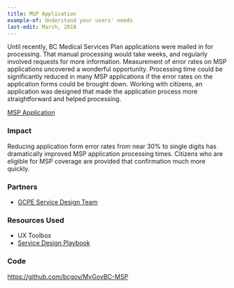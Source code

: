 ```yaml
---
title: MSP Application
example-of: Understand your users' needs
last-edit: March, 2018
---
```


Until recently, BC Medical Services Plan applications were mailed in for processing.  That manual processing would take weeks, and regularly involved requests for more information.  Measurement of error rates on MSP applications uncovered a wonderful opportunity.   Processing time could be significantly reduced in many MSP applications if the error rates on the application forms could be brought down.  Working with citizens, an application was designed that made the application process more straightforward and helped processing.


[MSP Application](https://my.gov.bc.ca/msp/application/prepare)


### Impact

Reducing application form error rates from near 30% to single digits has dramatically improved MSP application processing times.  Citizens who are eligible for MSP coverage are provided that confirmation much more quickly.

### Partners

* [GCPE Service Design Team](https://www2.gov.bc.ca/gov/content/governments/services-for-government/service-experience-digital-delivery/service-design)

### Resources Used

* UX Toolbox
* [Service Design Playbook](https://www2.gov.bc.ca/assets/gov/british-columbians-our-governments/services-policies-for-government/service-experience-digital-delivery/service-design-playbook-beta.pdf)

### Code
<https://github.com/bcgov/MyGovBC-MSP>

